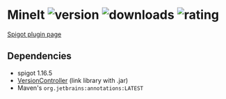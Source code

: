 # MineIt ![version](https://badges.spiget.org/resources/version/Version-green-69161.svg) ![downloads](https://badges.spiget.org/resources/downloads/Downloads-blue-69161.svg) ![rating](https://badges.spiget.org/resources/rating/Rating-blue-69161.svg)
[Spigot plugin page](https://www.spigotmc.org/resources/mine-it.69161/)

## Dependencies
- spigot 1.16.5
- [VersionController](https://github.com/rogermiranda1000/Spigot-VersionController) (link library with .jar)
- Maven's `org.jetbrains:annotations:LATEST`
